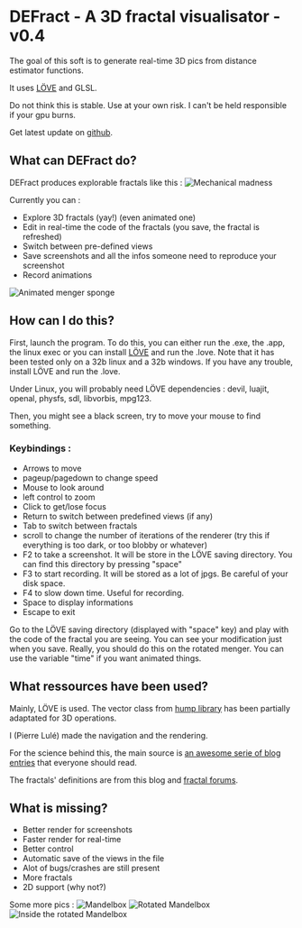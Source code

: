 DEFract - A 3D fractal visualisator - v0.4
==========================================

The goal of this soft is to generate real-time 3D pics from distance estimator functions.

It uses [LÖVE](https://love2d.org/) and GLSL.

Do not think this is stable. Use at your own risk. I can't be held responsible if your gpu burns.

Get latest update on [github](https://github.com/PierreLu/DEFract).

What can DEFract do?
--------------------

DEFract produces explorable fractals like this :
![Mechanical madness](https://github.com/PierreLu/DEFract/blob/master/renders/DEFract_12.jpg?raw=true)

Currently you can :
 * Explore 3D fractals (yay!) (even animated one)
 * Edit in real-time the code of the fractals (you save, the fractal is refreshed)
 * Switch between pre-defined views
 * Save screenshots and all the infos someone need to reproduce your screenshot
 * Record animations

![Animated menger sponge](https://github.com/PierreLu/DEFract/blob/master/renders/psyche2.gif?raw=true)

How can I do this?
------------------

First, launch the program. To do this, you can either run the .exe, the .app, the linux exec or you can install [LÖVE](https://love2d.org/) and run the .love. Note that it has been tested only on a 32b linux and a 32b windows. If you have any trouble, install LÖVE and run the .love.

Under Linux, you will probably need LÖVE dependencies : devil, luajit, openal, physfs, sdl, libvorbis, mpg123.

Then, you might see a black screen, try to move your mouse to find something.

### Keybindings :
 * Arrows to move
 * pageup/pagedown to change speed
 * Mouse to look around
 * left control to zoom
 * Click to get/lose focus
 * Return to switch between predefined views (if any)
 * Tab to switch between fractals
 * scroll to change the number of iterations of the renderer (try this if everything is too dark, or too blobby or whatever)
 * F2 to take a screenshot. It will be store in the LÖVE saving directory. You can find this directory by pressing "space"
 * F3 to start recording. It will be stored as a lot of jpgs. Be careful of your disk space.
 * F4 to slow down time. Useful for recording.
 * Space to display informations
 * Escape to exit

Go to the LÖVE saving directory (displayed with "space" key) and play with the code of the fractal you are seeing. You can see your modification just when you save. Really, you should do this on the rotated menger. You can use the variable "time" if you want animated things.

What ressources have been used?
-------------------------------

Mainly, LÖVE is used. The vector class from [hump library](http://vrld.github.com/hump/) has been partially adaptated for 3D operations.

I (Pierre Lulé) made the navigation and the rendering.

For the science behind this, the main source is [an awesome serie of blog entries](http://blog.hvidtfeldts.net/index.php/2011/06/distance-estimated-3d-fractals-part-i/) that everyone should read.

The fractals' definitions are from this blog and [fractal forums](http://www.fractalforums.com/).

What is missing?
----------------

 * Better render for screenshots
 * Faster render for real-time
 * Better control
 * Automatic save of the views in the file
 * Alot of bugs/crashes are still present
 * More fractals
 * 2D support (why not?)

Some more pics :
![Mandelbox](https://github.com/PierreLu/DEFract/blob/master/renders/DEFract_3.jpg?raw=true)
![Rotated Mandelbox](http://i.imgur.com/Vshm6.jpg)
![Inside the rotated Mandelbox](http://i.imgur.com/Z3SxB.jpg)
